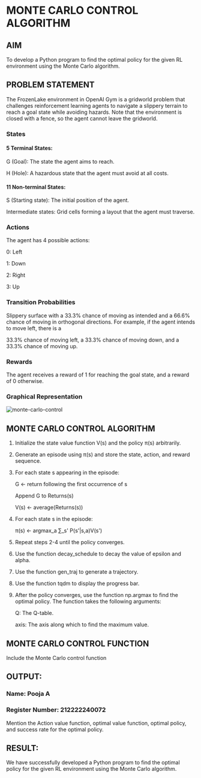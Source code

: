 # MONTE CARLO CONTROL ALGORITHM

## AIM
To develop a Python program to find the optimal policy for the given RL environment using the Monte Carlo algorithm.

## PROBLEM STATEMENT
The FrozenLake environment in OpenAI Gym is a gridworld problem that challenges reinforcement learning agents to navigate a slippery terrain to reach a goal state while avoiding hazards. Note that the environment is closed with a fence, so the agent cannot leave the gridworld.

### States
#### 5 Terminal States:
  G (Goal): The state the agent aims to reach.

  H (Hole): A hazardous state that the agent must avoid at all costs.
#### 11 Non-terminal States:
  S (Starting state): The initial position of the agent.

  Intermediate states: Grid cells forming a layout that the agent must traverse.
### Actions
   The agent has 4 possible actions:

0: Left

1: Down

2: Right

3: Up
### Transition Probabilities
Slippery surface with a 33.3% chance of moving as intended and a 66.6% chance of moving in orthogonal directions. For example, if the agent intends to move left, there is a

33.3% chance of moving left, a
33.3% chance of moving down, and a
33.3% chance of moving up.

### Rewards
The agent receives a reward of 1 for reaching the goal state, and a reward of 0 otherwise.

### Graphical Representation
![monte-carlo-control](1.png)

## MONTE CARLO CONTROL ALGORITHM
1. Initialize the state value function V(s) and the policy π(s) arbitrarily.

2. Generate an episode using π(s) and store the state, action, and reward sequence.

3. For each state s appearing in the episode:
      
      G ← return following the first occurrence of s

      Append G to Returns(s)

      V(s) ← average(Returns(s))

4. For each state s in the episode:

      π(s) ← argmax_a ∑_s' P(s'|s,a)V(s')

5. Repeat steps 2-4 until the policy converges.
6. Use the function decay_schedule to decay the value of epsilon and alpha.
7. Use the function gen_traj to generate a trajectory.
8. Use the function tqdm to display the progress bar.
9. After the policy converges, use the function np.argmax to find the optimal policy. The function takes the following arguments:

    Q: The Q-table.

    axis: The axis along which to find the maximum value.


## MONTE CARLO CONTROL FUNCTION
Include the Monte Carlo control function

## OUTPUT:
### Name: Pooja A
### Register Number: 212222240072

Mention the Action value function, optimal value function, optimal policy, and success rate for the optimal policy.

## RESULT:

We have successfully developed a Python program to find the optimal policy for the given RL environment using the Monte Carlo algorithm.
